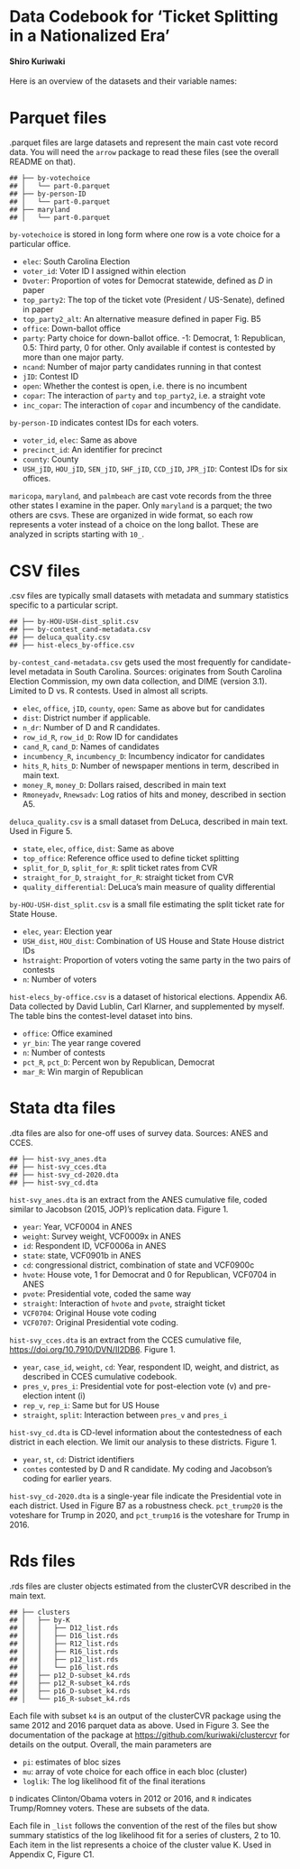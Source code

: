Data Codebook for ‘Ticket Splitting in a Nationalized Era’
================

#### Shiro Kuriwaki

Here is an overview of the datasets and their variable names:

# Parquet files

.parquet files are large datasets and represent the main cast vote
record data. You will need the `arrow` package to read these files (see
the overall README on that).

    ## ├── by-votechoice
    ## │   └── part-0.parquet
    ## ├── by-person-ID
    ## │   └── part-0.parquet
    ## ├── maryland
    ## │   └── part-0.parquet

`by-votechoice` is stored in long form where one row is a vote choice
for a particular office.

- `elec`: South Carolina Election
- `voter_id`: Voter ID I assigned within election
- `Dvoter`: Proportion of votes for Democrat statewide, defined as $D$
  in paper
- `top_party2`: The top of the ticket vote (President / US-Senate),
  defined in paper
- `top_party2_alt`: An alternative measure defined in paper Fig. B5
- `office`: Down-ballot office
- `party`: Party choice for down-ballot office. -1: Democrat, 1:
  Republican, 0.5: Third party, 0 for other. Only available if contest
  is contested by more than one major party.
- `ncand`: Number of major party candidates running in that contest
- `jID`: Contest ID
- `open`: Whether the contest is open, i.e. there is no incumbent
- `copar`: The interaction of `party` and `top_party2`, i.e. a straight
  vote
- `inc_copar`: The interaction of `copar` and incumbency of the
  candidate.

`by-person-ID` indicates contest IDs for each voters.

- `voter_id`, `elec`: Same as above
- `precinct_id`: An identifier for precinct
- `county`: County
- `USH_jID`, `HOU_jID`, `SEN_jID`, `SHF_jID`, `CCD_jID`, `JPR_jID`:
  Contest IDs for six offices.

`maricopa`, `maryland`, and `palmbeach` are cast vote records from the
three other states I examine in the paper. Only `maryland` is a parquet;
the two others are csvs. These are organized in wide format, so each row
represents a voter instead of a choice on the long ballot. These are
analyzed in scripts starting with `10_`.

# CSV files

.csv files are typically small datasets with metadata and summary
statistics specific to a particular script.

    ## ├── by-HOU-USH-dist_split.csv
    ## ├── by-contest_cand-metadata.csv
    ## ├── deluca_quality.csv
    ## ├── hist-elecs_by-office.csv

`by-contest_cand-metadata.csv` gets used the most frequently for
candidate-level metadata in South Carolina. Sources: originates from
South Carolina Election Commission, my own data collection, and DIME
(version 3.1). Limited to D vs. R contests. Used in almost all scripts.

- `elec`, `office`, `jID`, `county`, `open`: Same as above but for
  candidates
- `dist`: District number if applicable.
- `n_dr`: Number of D and R candidates.
- `row_id_R`, `row_id_D`: Row ID for candidates
- `cand_R`, `cand_D`: Names of candidates
- `incumbency_R`, `incumbency_D`: Incumbency indicator for candidates
- `hits_R`, `hits_D`: Number of newspaper mentions in term, described in
  main text.
- `money_R`, `money_D`: Dollars raised, described in main text
- `Rmoneyadv`, `Rnewsadv`: Log ratios of hits and money, described in
  section A5.

`deluca_quality.csv` is a small dataset from DeLuca, described in main
text. Used in Figure 5.

- `state`, `elec`, `office`, `dist`: Same as above
- `top_office`: Reference office used to define ticket splitting
- `split_for_D`, `split_for_R`: split ticket rates from CVR
- `straight_for_D`, `straight_for_R`: straight ticket from CVR
- `quality_differential`: DeLuca’s main measure of quality differential

`by-HOU-USH-dist_split.csv` is a small file estimating the split ticket
rate for State House.

- `elec`, `year`: Election year
- `USH_dist`, `HOU_dist`: Combination of US House and State House
  district IDs
- `hstraight`: Proportion of voters voting the same party in the two
  pairs of contests
- `n`: Number of voters

`hist-elecs_by-office.csv` is a dataset of historical elections.
Appendix A6. Data collected by David Lublin, Carl Klarner, and
supplemented by myself. The table bins the contest-level dataset into
bins.

- `office`: Office examined
- `yr_bin`: The year range covered
- `n`: Number of contests
- `pct_R`, `pct_D`: Percent won by Republican, Democrat
- `mar_R`: Win margin of Republican

# Stata dta files

.dta files are also for one-off uses of survey data. Sources: ANES and
CCES.

    ## ├── hist-svy_anes.dta
    ## ├── hist-svy_cces.dta
    ## ├── hist-svy_cd-2020.dta
    ## ├── hist-svy_cd.dta

`hist-svy_anes.dta` is an extract from the ANES cumulative file, coded
similar to Jacobson (2015, JOP)’s replication data. Figure 1.

- `year`: Year, VCF0004 in ANES
- `weight`: Survey weight, VCF0009x in ANES
- `id`: Respondent ID, VCF0006a in ANES
- `state`: state, VCF0901b in ANES
- `cd`: congressional district, combination of state and VCF0900c
- `hvote`: House vote, 1 for Democrat and 0 for Republican, VCF0704 in
  ANES
- `pvote`: Presidential vote, coded the same way  
- `straight`: Interaction of `hvote` and `pvote`, straight ticket
- `VCF0704`: Original House vote coding
- `VCF0707`: Original Presidential vote coding.

`hist-svy_cces.dta` is an extract from the CCES cumulative file,
<https://doi.org/10.7910/DVN/II2DB6>. Figure 1.

- `year`, `case_id`, `weight`, `cd`: Year, respondent ID, weight, and
  district, as described in CCES cumulative codebook.
- `pres_v`, `pres_i`: Presidential vote for post-election vote (v) and
  pre-election intent (i)
- `rep_v`, `rep_i`: Same but for US House
- `straight`, `split`: Interaction between `pres_v` and `pres_i`

`hist-svy_cd.dta` is CD-level information about the contestedness of
each district in each election. We limit our analysis to these
districts. Figure 1.

- `year`, `st`, `cd`: District identifiers
- `contes` contested by D and R candidate. My coding and Jacobson’s
  coding for earlier years.

`hist-svy_cd-2020.dta` is a single-year file indicate the Presidential
vote in each district. Used in Figure B7 as a robustness check.
`pct_trump20` is the voteshare for Trump in 2020, and `pct_trump16` is
the voteshare for Trump in 2016.

# Rds files

.rds files are cluster objects estimated from the clusterCVR described
in the main text.

    ## ├── clusters
    ## │   ├── by-K
    ## │   │   ├── D12_list.rds
    ## │   │   ├── D16_list.rds
    ## │   │   ├── R12_list.rds
    ## │   │   ├── R16_list.rds
    ## │   │   ├── p12_list.rds
    ## │   │   └── p16_list.rds
    ## │   ├── p12_D-subset_k4.rds
    ## │   ├── p12_R-subset_k4.rds
    ## │   ├── p16_D-subset_k4.rds
    ## │   └── p16_R-subset_k4.rds

Each file with subset `k4` is an output of the clusterCVR package using
the same 2012 and 2016 parquet data as above. Used in Figure 3. See the
documentation of the package at <https://github.com/kuriwaki/clustercvr>
for details on the output. Overall, the main parameters are

- `pi`: estimates of bloc sizes
- `mu`: array of vote choice for each office in each bloc (cluster)
- `loglik`: The log likelihood fit of the final iterations

`D` indicates Clinton/Obama voters in 2012 or 2016, and `R` indicates
Trump/Romney voters. These are subsets of the data.

Each file in `_list` follows the convention of the rest of the files but
show summary statistics of the log likelihood fit for a series of
clusters, 2 to 10. Each item in the list represents a choice of the
cluster value K. Used in Appendix C, Figure C1.
